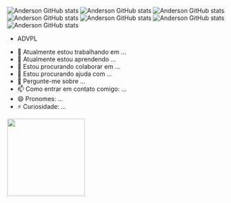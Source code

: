 ![Anderson GitHub stats](https://img.shields.io/badge/Python-3776AB?style=for-the-badge&logo=python&logoColor=white) 
![Anderson GitHub stats](https://img.shields.io/badge/HTML5-E34F26?style=for-the-badge&logo=html5&logoColor=white)
![Anderson GitHub stats](https://img.shields.io/badge/CSS3-1572B6?style=for-the-badge&logo=css3&logoColor=white)
![Anderson GitHub stats](https://img.shields.io/badge/JavaScript-F7DF1E?style=for-the-badge&logo=javascript&logoColor=black) 
![Anderson GitHub stats](https://img.shields.io/badge/Django-092E20?style=for-the-badge&logo=django&logoColor=white) 
![Anderson GitHub stats](https://img.shields.io/badge/Flask-000000?style=for-the-badge&logo=flask&logoColor=white)
![Anderson GitHub stats](https://img.shields.io/badge/MySQL-005C84?style=for-the-badge&logo=mysql&logoColor=white) 
+ ADVPL

- 🔭 Atualmente estou trabalhando em ...
- 🌱 Atualmente estou aprendendo ...
- 👯 Estou procurando colaborar em ...
- 🤔 Estou procurando ajuda com ...
- 💬 Pergunte-me sobre ...
- 📫 Como entrar em contato comigo: ...
- 😄 Pronomes: ...
- ⚡ Curiosidade: ...

<div>
<a href="https://github.com/anderasd100">
<img height="180em" src="https://github-readme-stats.vercel.app/api?username=anderasd100&show_icons=true&theme=dracula&include_all_commits=true&count_private=true"/>
</div>
